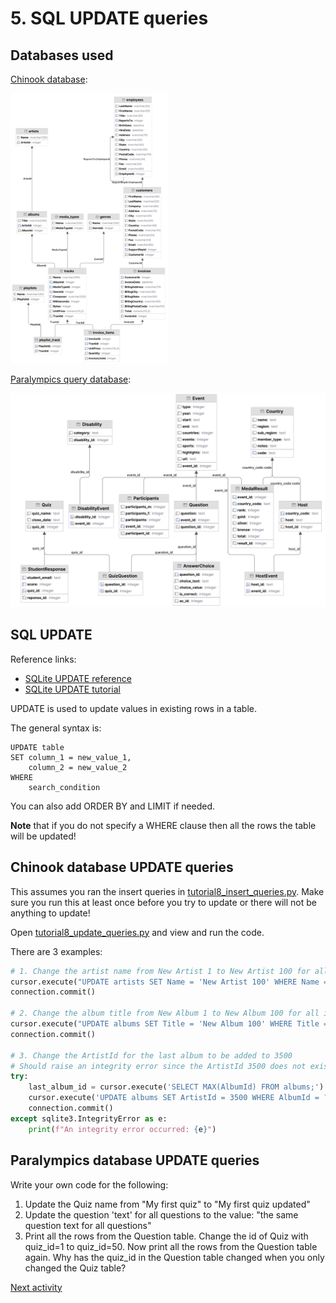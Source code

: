 # 5. SQL UPDATE queries

## Databases used

[Chinook database](../../src/tutorialpkg/data_db_activity/chinook.db):

<img alt="ERD Chinook database" src="../img/erd-chinook.png" width=50%>

[Paralympics query database](../../src/tutorialpkg/data_db_activity/para_queries.db):

![ERD Paralmpics database for queries](../img/erd-para-queries.png)

## SQL UPDATE

Reference links:

- [SQLite UPDATE reference](https://www.sqlite.org/lang_update.html)
- [SQLite UPDATE tutorial](https://www.sqlitetutorial.net/sqlite-update/)

UPDATE is used to update values in existing rows in a table.

The general syntax is:

```sqlite
UPDATE table
SET column_1 = new_value_1,
    column_2 = new_value_2
WHERE
    search_condition 
```

You can also add ORDER BY and LIMIT if needed.

**Note** that if you do not specify a WHERE clause then all the rows the table will be updated!

## Chinook database UPDATE queries
This assumes you ran the insert queries
in [tutorial8_insert_queries.py](../../src/tutorialpkg/sample_code/tutorial8_insert_queries.py). Make sure you run
this at least once before you try to update or there will not be anything to update!

Open [tutorial8_update_queries.py](../../src/tutorialpkg/sample_code/tutorial8_update_queries.py) and view and run
the code.

There are 3 examples:

```python
# 1. Change the artist name from New Artist 1 to New Artist 100 for all instances
cursor.execute("UPDATE artists SET Name = 'New Artist 100' WHERE Name = 'New Artist 1';")
connection.commit()

# 2. Change the album title from New Album 1 to New Album 100 for all instances
cursor.execute("UPDATE albums SET Title = 'New Album 100' WHERE Title = 'New Album 1';")
connection.commit()

# 3. Change the ArtistId for the last album to be added to 3500
# Should raise an integrity error since the ArtistId 3500 does not exist in the artists table
try:
    last_album_id = cursor.execute('SELECT MAX(AlbumId) FROM albums;').fetchone()[0]
    cursor.execute('UPDATE albums SET ArtistId = 3500 WHERE AlbumId = ?;', (last_album_id,))
    connection.commit()
except sqlite3.IntegrityError as e:
    print(f"An integrity error occurred: {e}")
```
## Paralympics database UPDATE queries

Write your own code for the following:

1. Update the Quiz name from "My first quiz" to "My first quiz updated"
2. Update the question 'text' for all questions to the value: "the same question text for all questions"
3. Print all the rows from the Question table. Change the id of Quiz with quiz_id=1 to quiz_id=50. Now print all the
   rows from the Question table again. Why has the quiz_id in the Question table changed when you only changed the Quiz
   table?

[Next activity](8-6-delete.md)